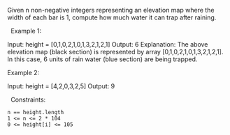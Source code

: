 Given n non-negative integers representing an elevation map where the width of each bar is 1, compute how much water it can trap after raining.

 
Example 1:

Input: height = [0,1,0,2,1,0,1,3,2,1,2,1]
Output: 6
Explanation: The above elevation map (black section) is represented by array [0,1,0,2,1,0,1,3,2,1,2,1]. In this case, 6 units of rain water (blue section) are being trapped.


Example 2:

Input: height = [4,2,0,3,2,5]
Output: 9


 
Constraints:


	n == height.length
	1 <= n <= 2 * 104
	0 <= height[i] <= 105

